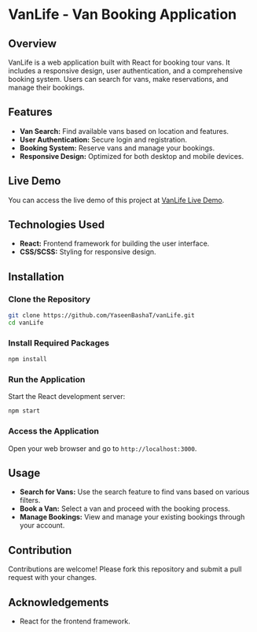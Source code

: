 # VanLife - Van Booking Application

## Overview
VanLife is a web application built with React for booking tour vans. It includes a responsive design, user authentication, and a comprehensive booking system. Users can search for vans, make reservations, and manage their bookings.

## Features
- **Van Search:** Find available vans based on location and features.
- **User Authentication:** Secure login and registration.
- **Booking System:** Reserve vans and manage your bookings.
- **Responsive Design:** Optimized for both desktop and mobile devices.

## Live Demo
You can access the live demo of this project at [VanLife Live Demo](vanvoyage3.netlify.app).

## Technologies Used
- **React:** Frontend framework for building the user interface.
- **CSS/SCSS:** Styling for responsive design.

## Installation

### Clone the Repository
```bash
git clone https://github.com/YaseenBashaT/vanLife.git
cd vanLife
```

### Install Required Packages
```bash
npm install
```

### Run the Application
Start the React development server:
```bash
npm start
```

### Access the Application
Open your web browser and go to `http://localhost:3000`.

## Usage
- **Search for Vans:** Use the search feature to find vans based on various filters.
- **Book a Van:** Select a van and proceed with the booking process.
- **Manage Bookings:** View and manage your existing bookings through your account.

## Contribution
Contributions are welcome! Please fork this repository and submit a pull request with your changes.

## Acknowledgements
- React for the frontend framework.
